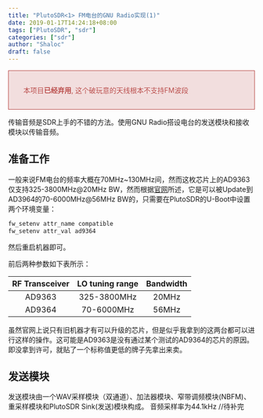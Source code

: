 ```yaml
---
title: "PlutoSDR<1> FM电台的GNU Radio实现(1)"
date: 2019-01-17T14:24:18+08:00
tags: ["PlutoSDR", "sdr"]
categories: ["sdr"]
author: "Shaloc"
draft: false
---
```

<style>
.box-info {
    background: #e7e7e7;
    border-color: #E0DEDE;
    color: #333;
    padding: 15px 20px 15px 30px;
}

.box-alert {
    background: #F2DEDE;
    border-color: #EED3D7;
    color: #B94A48;
    padding: 15px 20px 15px 30px;
}

.box {
    text-shadow: 0 1px 0 rgba(255, 255, 255, 0.5);
    border: 1px solid;
    clear: both;
    margin: 15px 0;
}

.icon-info:before {
    content: '\e804';
}

.icon-info:before {
    content: '\e800';
}
</style>
<div class="box box-alert">
<i class="icon-alert"></i>
<p></p>
<p>本项目<strong>已经弃用</strong>, 这个破玩意的天线根本不支持FM波段</p>
</div>

传输音频是SDR上手的不错的方法。使用GNU Radio搭设电台的发送模块和接收模块以传输音频。
## 准备工作
一般来说FM电台的频率大概在70MHz~130MHz间，然而这枚芯片上的AD9363仅支持325-3800MHz@20MHz BW，然而根据[官网](https://wiki.analog.com/university/tools/pluto/users/customizing)所述，它是可以被Update到AD3964的70-6000MHz@56MHz BW的，只需要在PlutoSDR的U-Boot中设置两个环境变量：
```bash
fw_setenv attr_name compatible
fw_setenv attr_val ad9364
```
然后重启机器即可。

前后两种参数如下表所示：

|RF Transceiver|LO tuning range|Bandwidth|
|:--:|:--:|:--:|
|AD9363|325-3800MHz|20MHz|
|AD9364|70-6000MHz|56MHz|

虽然官网上说只有旧机器才有可以升级的芯片，但是似乎我拿到的这两台都可以进行这样的操作。这可能是AD9363是没有通过某个测试的AD9364的芯片的原因。即没拿到许可，就贴了一个标称值更低的牌子先拿出来卖。
## 发送模块
发送模块由一个WAV采样模块（双通道）、加法器模块、窄带调频模块(NBFM)、重采样模块和PlutoSDR Sink(发送)模块构成。
音频采样率为44.1kHz
//待补完
